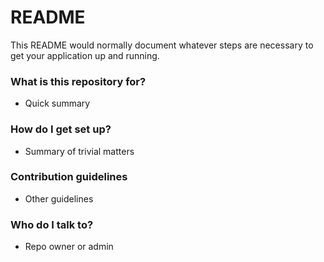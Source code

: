 # README #

This README would normally document whatever steps are necessary to get your application up and running.

### What is this repository for? ###

* Quick summary

### How do I get set up? ###

* Summary of trivial matters

### Contribution guidelines ###

* Other guidelines

### Who do I talk to? ###

* Repo owner or admin
